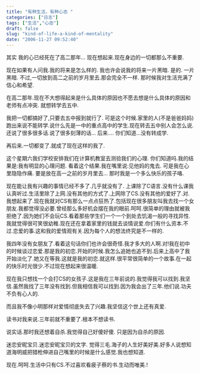 ```yaml
---
title: "有种生活，有种心态 "
categories: ["日志"]
tags: ["生活","心态"]
draft: false
slug: "kind-of-life-a-kind-of-mentality"
date: "2006-11-27 09:52:40"
---
```


其实 
我的心已经死在了高二那年... 
现在想起来.现在身边的一切都那么不重要. 

现在如果有人问我.我的将来是怎么样的. 
我也许会说我的将来一片黑暗. 
是的. 
一片黑暗. 
不过,一切放到高二之前的岁月里去.那会完全不一样. 
那时候我对生活充满了信心和希望. 

在高二那年.现在不大想得起来是什么具体的原因也不愿去想是什么具体的原因和老师有点冲突. 
就想转学去五中. 

我把一切都搞好了,只要去五中报到就行了. 
可是这个时候.家里的人(不是爸爸妈妈)跑出来说不能转学.说什么先是一中的重点高中的学生.现在转去五中别人会怎么说.还说了很多很多话.说了很多刻薄的话... 
后来.... 
你们知道...没有转成学. 

再后来.一切都变了.就成了现在这样的我了. 

这个星期六我们学校安排我们在计算机教室去测验我们的心理. 
你们知道吗.我的结果是:我有明显的心理问题. 
看着这个结果.我在嘴里说:见他妈的鬼去. 
可是我在心里隐隐作痛. 
要是放在高一之前的岁月里去... 那时我是一个多么快乐的孩子咯. 

现在能让我有兴趣的事情已经不多了.几乎就没有了. 
上课除了C语言.没有什么课我认真听过.生活里除了上网.没有其他的方式了.上网除了CS.没有其他的爱好了.对.我想起来了.现在我就对CS有那么一点点狂热了.包括现在很多朋友叫我去找一个女朋友.我都觉得没必要.曾经那么多好机会摆在我的眼前.呵呵.很简单的理由就被我拒绝了.因为她们不会玩CS.看着那些学生们一个一个到处去饥渴一般的寻找异性.我就觉得很可笑很幼稚.现在还在拿着家里的钱就去谈情说爱.你们有什么资本.不过.恋爱的事.这和我的爱情观有关.因为每个人的想法终究是不一样的. 

我四年没有女朋友了.看着这句话你们也许会很奇怪.我才多大的人啊.对!我在初中的时候谈过恋爱.那是我的初恋.开始的时候.我怎么追她也追不到.后来上高中了我开始淡化了.她又在等我.这就是我的初恋.就这样.很平常很简单的一个故事.在一起的快乐时光很少.不过现在想起来很温暖. 

现在我只想找一个会打CS的女孩子.这是我在三年前说的.我觉得我可以找到.我坚信.虽然我找了三年没有找到.但我相信我可以找到.因为我会出了三年.他们说.功夫不负有心人的. 

而且我不像小明那样对爱情彻底失去了兴趣.我坚信这个世上还有真爱. 

读书对我来说.三年前就不重要了.根本不想读书. 

说实话.那时我还想着自杀.我觉得自己好傻好傻. 只是因为自杀的原因. 

迷恋安昵宝贝.迷恋安昵宝贝的文字. 觉得三毛.海子的人生好美好美.好多人说想知道海明威把猎枪伸进自己嘴里的时候是什么感觉.我也想知道. 

现在.呵呵.生活中只有CS.不过喜欢看疲子蔡的书.生动而唯美.!
